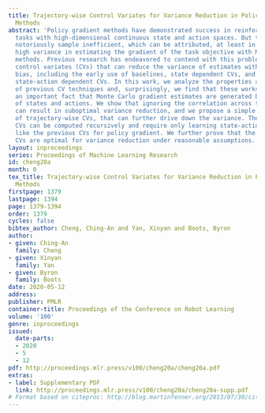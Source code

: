 ```yaml
---
title: Trajectory-wise Control Variates for Variance Reduction in Policy Gradient
  Methods
abstract: 'Policy gradient methods have demonstrated success in reinforcement learning
  tasks with high-dimensional continuous state and action spaces. But they are also
  notoriously sample inefficient, which can be attributed, at least in part, to the
  high variance in estimating the gradient of the task objective with Monte Carlo
  methods. Previous research has endeavored to contend with this problem by studying
  control variates (CVs) that can reduce the variance of estimates without introducing
  bias, including the early use of baselines, state dependent CVs, and the more recent
  state-action dependent CVs. In this work, we analyze the properties and drawbacks
  of previous CV techniques and, surprisingly, we find that these works have overlooked
  an important fact that Monte Carlo gradient estimates are generated by trajectories
  of states and actions. We show that ignoring the correlation across the trajectories
  can result in suboptimal variance reduction, and we propose a simple fix: a class
  of trajectory-wise CVs, that can further drive down the variance. The trajectory-wise
  CVs can be computed recursively and require only learning state-action value functions
  like the previous CVs for policy gradient. We further prove that the proposed trajectory-wise
  CVs are optimal for variance reduction under reasonable assumptions.'
layout: inproceedings
series: Proceedings of Machine Learning Research
id: cheng20a
month: 0
tex_title: Trajectory-wise Control Variates for Variance Reduction in Policy Gradient
  Methods
firstpage: 1379
lastpage: 1394
page: 1379-1394
order: 1379
cycles: false
bibtex_author: Cheng, Ching-An and Yan, Xinyan and Boots, Byron
author:
- given: Ching-An
  family: Cheng
- given: Xinyan
  family: Yan
- given: Byron
  family: Boots
date: 2020-05-12
address: 
publisher: PMLR
container-title: Proceedings of the Conference on Robot Learning
volume: '100'
genre: inproceedings
issued:
  date-parts:
  - 2020
  - 5
  - 12
pdf: http://proceedings.mlr.press/v100/cheng20a/cheng20a.pdf
extras:
- label: Supplementary PDF
  link: http://proceedings.mlr.press/v100/cheng20a/cheng20a-supp.pdf
# Format based on citeproc: http://blog.martinfenner.org/2013/07/30/citeproc-yaml-for-bibliographies/
---
```

